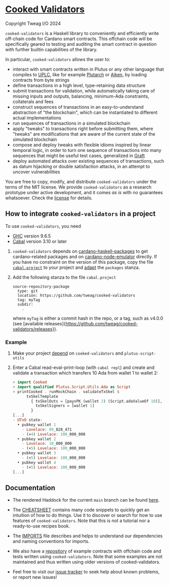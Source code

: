 # [Cooked Validators](https://github.com/tweag/cooked-validators/)

Copyright Tweag I/O 2024

`cooked-validators` is a Haskell library to conveniently and efficiently write
off-chain code for Cardano smart contracts. This offchain code will be
specifically geared to testing and auditing the smart contract in question with
further builtin capabilities of the library.

In particular, `cooked-validators` allows the user to:
- interact with smart contracts written in Plutus or any other language that
  compiles to [UPLC](https://plutonomicon.github.io/plutonomicon/uplc), like for
  example [Plutarch](https://github.com/Plutonomicon/plutarch-plutus) or
  [Aiken](https://aiken-lang.org/), by loading contracts from byte strings
- define transactions in a high level, type-retaining data structure
- submit transactions for validation, while automatically taking care of missing
  inputs and outputs, balancing, minimum-Ada constraints, collaterals and fees
- construct sequences of transactions in an easy-to-understand abstraction of
  "the blockchain", which can be instantiated to different actual
  implementations
- run sequences of transactions in a simulated blockchain
- apply "tweaks" to transactions right before submitting them, where "tweaks"
  are modifications that are aware of the current state of the simulated
  blockchain
- compose and deploy tweaks with flexible idioms inspired by linear temporal
  logic, in order to turn one sequence of transactions into many sequences that
  might be useful test cases, generalized in
  [Graft](https://github.com/tweag/graft)
- deploy automated attacks over existing sequences of transactions, such as
  datum hijacking or double satisfaction attacks, in an attempt to uncover
  vulnerabilities

You are free to copy, modify, and distribute `cooked-validators` under the terms
of the MIT license. We provide `cooked-validators` as a research prototype under
active development, and it comes _as is_ with no guarantees whatsoever. Check
the [license](LICENSE) for details.

## How to integrate `cooked-validators` in a project

To use `cooked-validators`, you need
- [GHC](https://www.haskell.org/ghc/download_ghc_9_6_5.html) version 9.6.5
- [Cabal](https://www.haskell.org/cabal) version 3.10 or later

1. `cooked-validators` depends on
[cardano-haskell-packages](https://github.com/input-output-hk/cardano-haskell-packages)
to get cardano-related packages and on
[cardano-node-emulator](https://github.com/IntersectMBO/cardano-node-emulator)
directly. If you have no constraint on the version of this package, copy the
file [`cabal.project`](./cabal.project) to your project and
[adapt](https://cabal.readthedocs.io/en/stable/cabal-project.html#specifying-the-local-packages)
the `packages` stanza.
   
2. Add the following stanza to the file `cabal.project`
   ```cabal.project
   source-repository-package
     type: git
     location: https://github.com/tweag/cooked-validators
     tag: myTag
     subdir:
       .
   ```
   where `myTag` is either a commit hash in the repo, or a tag, such as v4.0.0
   (see [available
   releases]{https://github.com/tweag/cooked-validators/releases}).
   
### Example
   
1. Make your project
   [depend](https://cabal.readthedocs.io/en/stable/getting-started.html#adding-dependencies)
   on `cooked-validators` and `plutus-script-utils`
   
3. Enter a Cabal read-eval-print-loop (with `cabal repl`)
   and create and validate a transaction which transfers 10 Ada
   from wallet 1 to wallet 2:
   ```haskell
   > import Cooked
   > import qualified Plutus.Script.Utils.Ada as Script
   > printCooked . runMockChain . validateTxSkel $
         txSkelTemplate
           { txSkelOuts = [paysPK (wallet 2) (Script.adaValueOf 10)],
             txSkelSigners = [wallet 1]
           }
   [...]
   - UTxO state:
     • pubkey wallet 1
       - Lovelace: 89_828_471
       - (×4) Lovelace: 100_000_000
     • pubkey wallet 2
       - Lovelace: 10_000_000
       - (×5) Lovelace: 100_000_000
     • pubkey wallet 3
       - (×5) Lovelace: 100_000_000
     • pubkey wallet 4
       - (×5) Lovelace: 100_000_000
   [...]
   ```

## Documentation

- The rendered Haddock for the current `main` branch can be found
  [here](https://tweag.github.io/cooked-validators/).

- The [CHEATSHEET](doc/CHEATSHEET.md) contains many code snippets to quickly get
an intuition of how to do things. Use it to discover or search for how to use
features of `cooked-validators`. Note that this is not a tutorial nor a
ready-to-use recipes book.

- The [IMPORTS](doc/IMPORTS.md) file describes and helps to understand our
  dependencies and naming conventions for imports.

- We also have a [repository](https://github.com/tweag/cooked-smart-contracts)
of example contracts with offchain code and tests written using
`cooked-validators`. Note that some examples are not maintained and thus written
using older versions of cooked-validators.

- Feel free to visit our [issue
tracker](https://github.com/tweag/cooked-validators/issues) to seek help about
known problems, or report new issues!
